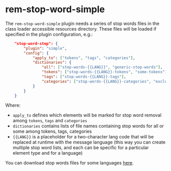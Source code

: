 rem-stop-word-simple
====================

The `rem-stop-word-simple` plugin needs a series of stop words files in the class loader accessible resources directory.
These files will be loaded if specified in the plugin configuration, e.g.:

```json
    "stop-word-step": {
        "plugin": "simple",
        "config": {
            "apply_to": ["tokens", "tags", "categories"],
            "dictionaries": {
                "all": ["stop-words-{{LANG}}", "generic-stop-words"],
                "tokens": ["stop-words-{{LANG}}-tokens", "some-tokens"],
                "tags": ["stop-words-{{LANG}}-tags"],
                "categories": ["stop-words-{{LANG}}-categories", "exclude-categories"]
            }
        }
    }
```

Where:

* `apply_to` defines which elements will be marked for stop word removal among `tokens`, `tags` and `categories`
* `dictionaries` contains lists of file names containing stop words for all or some among tokens, tags, categories
* `{{LANG}}` is a placeholder for a two-character lang code that will be replaced at runtime with the message language
  (this way you can create multiple stop word lists, and each can be specific for a particular element type and for a 
  language)

You can download stop words files for some languages [here](https://github.com/frapontillo/stop-words).
